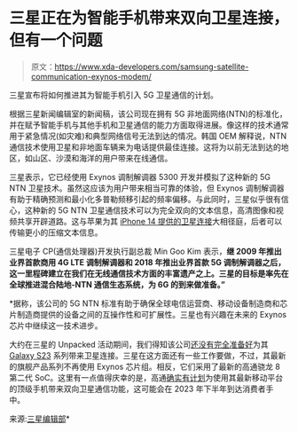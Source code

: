 # 三星正在为智能手机带来双向卫星连接，但有一个问题

> 原文：<https://www.xda-developers.com/samsung-satellite-communication-exynos-modem/>

三星宣布将如何推进其为智能手机引入 5G 卫星通信的计划。

根据三星新闻编辑室的新闻稿，该公司现在拥有 5G 非地面网络(NTN)的标准化，并在赋予智能手机与其他手机和卫星通信的能力方面取得进展。像这样的技术通常用于紧急情况(如灾难)和典型网络信号无法到达的情况。韩国 OEM 解释说，NTN 通信技术使用卫星和非地面车辆来为电话提供最佳连接。这将为以前无法到达的地区，如山区、沙漠和海洋的用户带来在线通信。

三星表示，它已经使用 Exynos 调制解调器 5300 开发并模拟了这种新的 5G NTN 卫星技术。虽然这应该为用户带来相当可靠的体验，但 Exynos 调制解调器有助于精确预测和最小化多普勒频移引起的频率偏移。与此同时，三星似乎很有信心，这种新的 5G NTN 卫星通信技术可以为完全双向的文本信息，高清图像和视频共享开辟道路。这与苹果为其 [iPhone 14 提供的卫星连接](https://www.xda-developers.com/iphone-14-series-emergency-sos-via-satellite-communication/)大相径庭，后者可以传输更小的压缩文本信息。

三星电子 CP(通信处理器)开发执行副总裁 Min Goo Kim 表示，**继 2009 年推出业界首款商用 4G LTE 调制解调器和 2018 年推出业界首款 5G 调制解调器之后，这一里程碑建立在我们在无线通信技术方面的丰富遗产之上。三星的目标是率先在全球推进混合陆地-NTN 通信生态系统，为 6G 的到来做准备。”**

 *据称，该公司的 5G NTN 标准有助于确保全球电信运营商、移动设备制造商和芯片制造商提供的设备之间的互操作性和可扩展性。三星也有兴趣在未来的 Exynos 芯片中继续这一技术进步。

大约在三星的 Unpacked 活动期间，我们得知该公司[还没有完全准备好](https://www.xda-developers.com/samsung-smartphones-satellite-communications/)为其 [Galaxy S23](https://www.xda-developers.com/samsung-galaxy-s23-ultra-review/) 系列带来卫星连接。三星在这方面还有一些工作要做，不过，其最新的旗舰产品系列不再使用 Exynos 芯片组。相反，它们采用了最新的高通骁龙 8 第二代 SoC。这里有一点值得庆幸的是，高通[确实有计划](https://www.xda-developers.com/qualcomm-snapdragon-satellite-release/)为使用其最新移动平台的顶级手机带来双向卫星通信功能，这可能会在 2023 年下半年到达消费者手中。

来源:[三星编辑部](https://news.samsung.com/global/samsung-electronics-introduces-standardized-5g-ntn-modem-technology-to-power-smartphone-satellite-communication)*